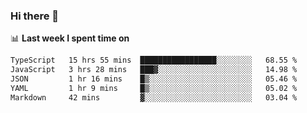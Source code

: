 ### Hi there 👋

<!--
**DBvc/DBvc** is a ✨ _special_ ✨ repository because its `README.md` (this file) appears on your GitHub profile.

Here are some ideas to get you started:

- 🔭 I’m currently working on ...
- 🌱 I’m currently learning ...
- 👯 I’m looking to collaborate on ...
- 🤔 I’m looking for help with ...
- 💬 Ask me about ...
- 📫 How to reach me: ...
- 😄 Pronouns: ...
- ⚡ Fun fact: ...
-->

📊 **Last week I spent time on**
<!--START_SECTION:waka-->

```txt
TypeScript   15 hrs 55 mins  █████████████████░░░░░░░░   68.55 %
JavaScript   3 hrs 28 mins   ███▓░░░░░░░░░░░░░░░░░░░░░   14.98 %
JSON         1 hr 16 mins    █▒░░░░░░░░░░░░░░░░░░░░░░░   05.46 %
YAML         1 hr 9 mins     █▒░░░░░░░░░░░░░░░░░░░░░░░   05.02 %
Markdown     42 mins         ▓░░░░░░░░░░░░░░░░░░░░░░░░   03.04 %
```

<!--END_SECTION:waka-->
